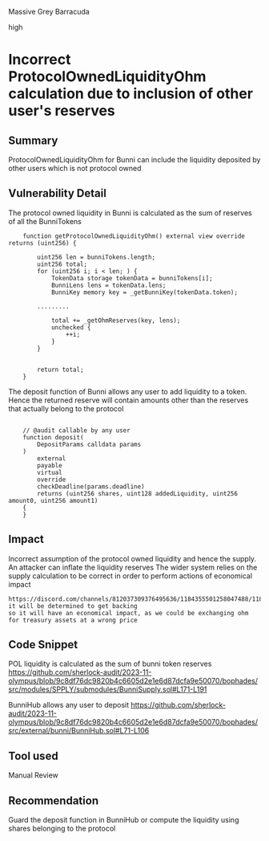 Massive Grey Barracuda

high

# Incorrect ProtocolOwnedLiquidityOhm calculation due to inclusion of other user's reserves

## Summary
ProtocolOwnedLiquidityOhm for Bunni can include the liquidity deposited by other users which is not protocol owned

## Vulnerability Detail
The protocol owned liquidity in Bunni is calculated as the sum of reserves of all the BunniTokens
```solidity
    function getProtocolOwnedLiquidityOhm() external view override returns (uint256) {

        uint256 len = bunniTokens.length;
        uint256 total;
        for (uint256 i; i < len; ) {
            TokenData storage tokenData = bunniTokens[i];
            BunniLens lens = tokenData.lens;
            BunniKey memory key = _getBunniKey(tokenData.token);

        .........

            total += _getOhmReserves(key, lens);
            unchecked {
                ++i;
            }
        }


        return total;
    }
```

The deposit function of Bunni allows any user to add liquidity to a token. Hence the returned reserve will contain amounts other than the reserves that actually belong to the protocol
```solidity

    // @audit callable by any user
    function deposit(
        DepositParams calldata params
    )
        external
        payable
        virtual
        override
        checkDeadline(params.deadline)
        returns (uint256 shares, uint128 addedLiquidity, uint256 amount0, uint256 amount1)
    {
    }
```  
## Impact
Incorrect assumption of the protocol owned liquidity and hence the supply. An attacker can inflate the liquidity reserves
The wider system relies on the supply calculation to be correct in order to perform actions of economical impact
```text
https://discord.com/channels/812037309376495636/1184355501258047488/1184397904551628831
it will be determined to get backing
so it will have an economical impact, as we could be exchanging ohm for treasury assets at a wrong price
```

## Code Snippet
POL liquidity is calculated as the sum of bunni token reserves
https://github.com/sherlock-audit/2023-11-olympus/blob/9c8df76dc9820b4c6605d2e1e6d87dcfa9e50070/bophades/src/modules/SPPLY/submodules/BunniSupply.sol#L171-L191

BunniHub allows any user to deposit
https://github.com/sherlock-audit/2023-11-olympus/blob/9c8df76dc9820b4c6605d2e1e6d87dcfa9e50070/bophades/src/external/bunni/BunniHub.sol#L71-L106

## Tool used
Manual Review

## Recommendation
Guard the deposit function in BunniHub or compute the liquidity using shares belonging to the protocol